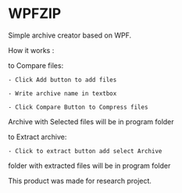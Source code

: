 # WPFZIP
Simple archive creator based on WPF.

How it works :

  to Compare files:
  
    - Click Add button to add files 
    
    - Write archive name in textbox
    
    - Click Compare Button to Compress files
    
  Archive with Selected files will be in program folder
  
  
  to Extract archive:
  
    - Click to extract button add select Archive
    
  folder with extracted files will be in program folder
  
  
This product was made for research project.
  
